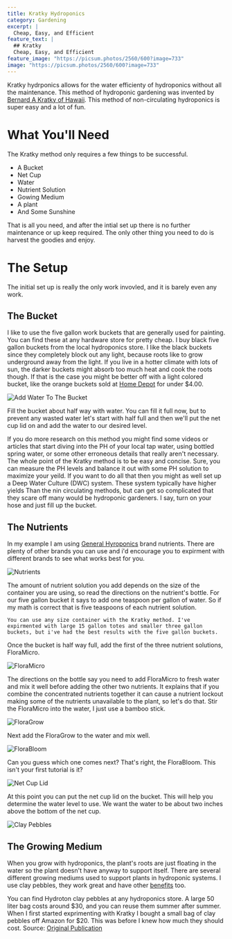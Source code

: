 ```yaml
---
title: Kratky Hydroponics
category: Gardening
excerpt: |
  Cheap, Easy, and Efficient
feature_text: |
  ## Kratky
  Cheap, Easy, and Efficient
feature_image: "https://picsum.photos/2560/600?image=733"
image: "https://picsum.photos/2560/600?image=733"
---
```


Kratky hydrponics allows for the water efficienty of hydroponics without all the maintenance. This method of hydroponic gardening was invented by [Bernard A Kratky of Hawaii](https://www.ctahr.hawaii.edu/site/Bio.aspx?ID=KRATKBER). This method of non-circulating hydroponics is super easy and a lot of fun.

# What You'll Need

The Kratky method only requires a few things to be successful.

- A Bucket
- Net Cup
- Water
- Nutrient Solution
- Gowing Medium
- A plant
- And Some Sunshine

That is all you need, and after the intial set up there is no further maintenance or up keep required. The only other thing you need to do is harvest the goodies and enjoy.

# The Setup

The initial set up is really the only work invovled, and it is barely even any work. 

## The Bucket

I like to use the five gallon work buckets that are generally used for painting. You can find these at any hardware store for pretty cheap. I buy black five gallon buckets from the local hydroponics store. I like the black buckets since they completely block out any light, because roots like to grow underground away from the light. If you live in a hotter climate with lots of sun, the darker buckets might absorb too much heat and cook the roots though. If that is the case you might be better off with a light colored bucket, like the orange buckets sold at [Home Depot](https://www.homedepot.com/p/The-Home-Depot-5-Gal-Homer-Bucket-05GLHD2/100087613) for under $4.00.

![Add Water To The Bucket](/assets/bucketFill.gif)

Fill the bucket about half way with water. You can fill it full now, but to prevent any wasted water let's start with half full and then we'll put the net cup lid on and add the water to our desired level. 

 If you do more research on this method you might find some videos or articles that start diving into the PH of your local tap water, using bottled spring water, or some other erroneous details that really aren't necessary. The whole point of the Kratky method is to be easy and concise. Sure, you can measure the PH levels and balance it out with some PH solution to maximize your yeild. If you want to do all that then you might as well set up a Deep Water Culture (DWC) system. These system typically have higher yields Than the nin circulating methods, but can get so complicated that they scare off many would be hydroponic gardeners. I say, turn on your hose and just fill up the bucket.


## The Nutrients

 In my example I am using [General Hyroponics](https://generalhydroponics.com/) brand nutrients. There are plenty of other brands you can use and i'd encourage you to expirment with different brands to see what works best for you. 

![Nutrients](/assets/threeNutes.JPG)

The amount of nutrient solution you add depends on the size of the container you are using, so read the directions on the nutrient's bottle. For our five gallon bucket it says to add one teaspoon per gallon of water. So if my math is correct that is five teaspoons of each nutrient solution. 

`You can use any size container with the Kratky method. I've expirmented with large 15 gallon totes and smaller three gallon buckets, but i've had the best results with the five gallon buckets.`

Once the bucket is half way full, add the first of the three nutrient solutions, FloraMicro. 

![FloraMicro](/assets/floraMicroMeasured.JPG)

The directions on the bottle say you need to add FloraMicro to fresh water and mix it well before adding the other two nutrients. It explains that if you combine the concentrated nutrients together it can cause a nutrient lockout making some of the nutrients unavailable to the plant, so let's do that. Stir the FloraMicro into the water, I just use a bamboo stick. 

![FloraGrow](/assets/floraGrowMeasured.JPG)

Next add the FloraGrow to the water and mix well.

![FloraBloom](/assets/floraBloomMeasured.JPG)

Can you guess which one comes next? That's right, the FloraBloom. This isn't your first tutorial is it?

![Net Cup Lid](/assets/netCup.JPG)

At this point you can put the net cup lid on the bucket. This will help you determine the water level to use. We want the water to be about two inches above the bottom of the net cup. 

![Clay Pebbles](/assets/netCupWithClay.JPG)

## The Growing Medium

When you grow with hydroponics, the plant's roots are just floating in the water so the plant doesn't have anyway to support itself. There are several different growing mediums used to support plants in hydroponic systems. I use clay pebbles, they work great and have other [benefits](https://university.upstartfarmers.com/blog/pros-cons-hydroton-hydroponics) too.

You can find Hydroton clay pebbles at any hydroponics store. A large 50 liter bag costs around $30, and you can reuse them summer after summer. When I first started exprimenting with Kratky I bought a small bag of clay pebbles off Amazon for $20. This was before I knew how much they should cost.
Source: [Original Publication](https://www.ctahr.hawaii.edu/hawaii/downloads/three_non-circulating_hydroponic_methods_for_growing_lettuce.pdf)